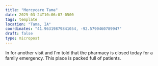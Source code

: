 ```yaml
---
title: "Mercycare Tama"
date: 2025-03-24T10:06:07-0500
tags: template
location: "Tama, IA"
coordinates: "41.96319879841054, -92.5790460789947"
draft: false
type: micropost
---
```


In for another visit and I'm told that the pharmacy is closed today for a family emergency. This place is packed full of patients. 